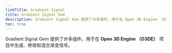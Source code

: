 ```yaml
---
linkTitle: Gradient Signal
title: Gradient Signal Gem
description: Gradient Signal Gem 提供了许多组件，用于在 Open 3D Engine （O3DE） 项目中生成、修改和混合渐变信号。
toc: true
---
```


Gradient Signal Gem 提供了许多组件，用于在 **Open 3D Engine （O3DE）** 项目中生成、修改和混合渐变信号。
